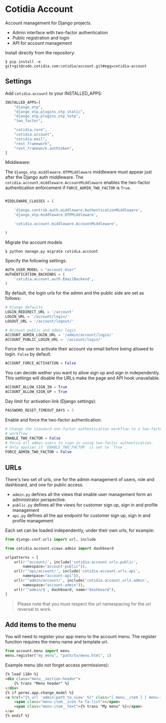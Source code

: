 Cotidia Account
===============

Account management for Django projects.

- Admin interface with two-factor authentication
- Public registration and login
- API for account management

Install directly from the repository:

```console
$ pip install -e git+git@code.cotidia.com:cotidia/account.git#egg=cotidia-account
```

## Settings   

Add `cotidia.account` to your INSTALLED_APPS:

```python
INSTALLED_APPS=[
    "django_otp",
    "django_otp.plugins.otp_static",
    "django_otp.plugins.otp_totp",
    "two_factor",

    "cotidia.core",
    "cotidia.account",
    "cotidia.mail",
    "rest_framework",
    "rest_framework.authtoken",
]
```

Middleware:

The `django_otp.middleware.OTPMiddleware` middleware must appear just after the Django auth
middleware. The `cotidia.account.middleware.AccountMiddleware` enables the two-factor authentication
enforcement if `FORCE_ADMIN_TWO_FACTOR` is `True`.

```python

MIDDLEWARE_CLASSES = (

    'django.contrib.auth.middleware.AuthenticationMiddleware',
    'django_otp.middleware.OTPMiddleware',

    'cotidia.account.middleware.AccountMiddleware',

)
```

Migrate the account models

```console
$ python manage.py migrate cotidia.account
```

Specify the following settings:

```python
AUTH_USER_MODEL = "account.User"
AUTHENTICATION_BACKENDS = (
    'cotidia.account.auth.EmailBackend',
)
```

By default, the login urls for the admin and the public side are set as follows:

```python
# Django defaults
LOGIN_REDIRECT_URL = '/account'
LOGIN_URL = '/account/login/'
LOGOUT_URL = '/account/logout/'

# Account public and admin login
ACCOUNT_ADMIN_LOGIN_URL = '/admin/account/login/'
ACCOUNT_PUBLIC_LOGIN_URL = '/account/login/'
```

Force the user to activate their account via email before being allowed to login.
`False` by default.

```python
ACCOUNT_FORCE_ACTIVATION = False
```

You can decide wether you want to allow sign up and sign in independently.
This settings will disable the URLs make the page and API hook unavailable.

```python
ACCOUNT_ALLOW_SIGN_IN = True
ACCOUNT_ALLOW_SIGN_UP = True
```

Day limit for activation link (Django settings):

```python
PASSWORD_RESET_TIMEOUT_DAYS = 3
```

Enable and force the two-factor authentication:

```python
# Change the standard one-factor authentication workflow to a two-factor
# workflow.
ENABLE_TWO_FACTOR = False
# Force all admin users to sign in using two-factor authentication.
# Only applies if `ENABLE_TWO_FACTOR` is set to `True`.
FORCE_ADMIN_TWO_FACTOR = False
```

## URLs

There's two set of urls, one for the admin management of users, role and dashboard, and one for public access.

- `admin.py` defines all the views that enable user management form an administrator perspective.
- `public.py` defines all the views for customer sign up, sign in and profile management
- `api.py` defines all the api endpoint for customer sign up, sign in and profile management

Each set can be loaded independently, under their own urls, for example:

```python
from django.conf.urls import url, include

from cotidia.account.views.admin import dashboard

urlpatterns = [
    url(r'^account/', include('cotidia.account.urls.public',
        namespace="account-public")),
    url(r'^api/account/', include('cotidia.account.urls.api',
        namespace="account-api")),
    url(r'^admin/account/', include('cotidia.account.urls.admin',
        namespace="account-admin")),
    url(r'^admin/$', dashboard, name="dashboard"),
]
```

> Please note that you must respect the url namespacing for the url reversal to work.

## Add items to the menu

You will need to register your app menu to the account menu. The register
function requires the menu name and template url.

```python
from account.menu import menu
menu.register("my_menu", "path/to/menu.html", 1)
```

Example menu (do not forget access permissions):

```html
{% load i18n %}
<div class="menu__section-header">
    {% trans "Menu header" %}
</div>
{% if perms.app.change_model %}
<a href="{% url 'admin:path_to_view' %}" class="[ menu__item ] [ menu-item ]">
    <span class="menu-item__icon fa fa-list"></span>
    <span class="menu-item__text">{% trans "My menu" %}</span>
</a>
{% endif %}
```
